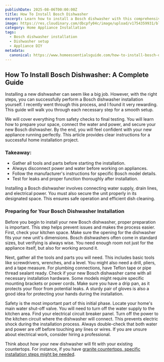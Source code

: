 ```yaml
---
publishDate: 2025-08-06T00:00:00Z
title: How To Install Bosch Dishwasher
excerpt: Learn how to install a Bosch dishwasher with this comprehensive guide. Get step-by-step instructions for proper setup and connections.
image: https://res.cloudinary.com/dbcpfy04c/image/upload/v1754359931/blog_image_1754359931_gokkp5.webp
category: Home Appliance Installation
tags:
  - Bosch dishwasher installation
  - Dishwasher setup
  - Appliance DIY
metadata:
  canonical: https://www.homeessentialsguide.com/how-to-install-bosch-dishwasher
---
```


## How To Install Bosch Dishwasher: A Complete Guide

Installing a new dishwasher can seem like a big job. However, with the right steps, you can successfully perform a Bosch dishwasher installation yourself. I recently went through this process, and I found it very rewarding. This guide will walk you through each necessary step for a smooth setup.

We will cover everything from safety checks to final testing. You will learn how to prepare your space, connect the water and power, and secure your new Bosch dishwasher. By the end, you will feel confident with your new appliance running perfectly. This article provides clear instructions for a successful home installation project.

### Takeaway:
*   Gather all tools and parts before starting the installation.
*   Always disconnect power and water before working on appliances.
*   Follow the manufacturer's instructions for specific Bosch model details.
*   Test for leaks and proper function thoroughly after installation.

Installing a Bosch dishwasher involves connecting water supply, drain lines, and electrical power. You must also secure the unit properly in its designated space. This ensures safe operation and efficient dish cleaning.

### Preparing for Your Bosch Dishwasher Installation

Before you begin to install your new Bosch dishwasher, proper preparation is important. This step helps prevent issues and makes the process easier. First, check your kitchen space. Make sure the opening for the dishwasher fits your new unit's dimensions. Bosch dishwashers often come in standard sizes, but verifying is always wise. You need enough room not just for the appliance itself, but also for working around it.

Next, gather all the tools and parts you will need. This includes basic tools like screwdrivers, wrenches, and a level. You might also need a drill, pliers, and a tape measure. For plumbing connections, have Teflon tape or pipe thread sealant ready. Check if your new Bosch dishwasher came with all necessary installation hardware. Some models might require specific mounting brackets or power cords. Make sure you have a drip pan, as it protects your floor from potential leaks. A sturdy pair of gloves is also a good idea for protecting your hands during the installation.

Safety is the most important part of this initial phase. Locate your home's main water shut-off valve. You will need to turn off the water supply to the kitchen area. Find your electrical circuit breaker panel. Turn off the power to the kitchen circuit where the dishwasher will connect. This prevents electric shock during the installation process. Always double-check that both water and power are off before touching any lines or wires. If you are unsure about electrical work, consider hiring a professional.

Think about how your new dishwasher will fit with your existing countertops. For instance, if you have [granite countertops, specific installation steps might be needed](https://homeessentialsguide.com/how-to-install-bosch-dishwasher-under-granite-countertop).